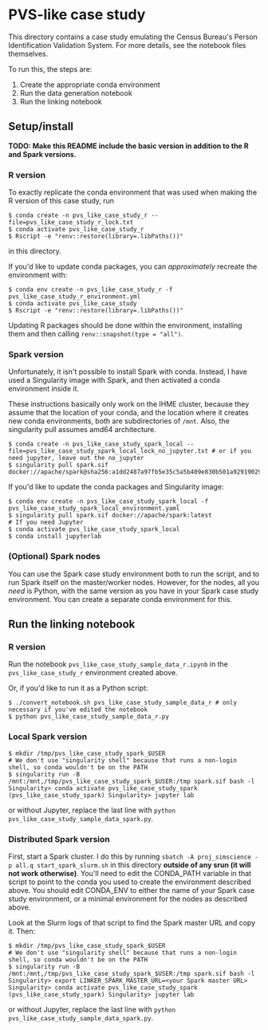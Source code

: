 # PVS-like case study

This directory contains a case study emulating the Census Bureau's Person Identification
Validation System.
For more details, see the notebook files themselves.

To run this, the steps are:
1. Create the appropriate conda environment
2. Run the data generation notebook
3. Run the linking notebook

## Setup/install

**TODO: Make this README include the basic version in addition to the R and Spark versions.**

### R version

To exactly replicate the conda environment that was used when making the R version of
this case study, run

```
$ conda create -n pvs_like_case_study_r --file=pvs_like_case_study_r_lock.txt
$ conda activate pvs_like_case_study_r
$ Rscript -e "renv::restore(library=.libPaths())"
```

in this directory.

If you'd like to update conda packages, you can *approximately*
recreate the environment with:

```
$ conda env create -n pvs_like_case_study_r -f pvs_like_case_study_r_environment.yml
$ conda activate pvs_like_case_study
$ Rscript -e "renv::restore(library=.libPaths())"
```

Updating R packages should be done within the environment, installing them
and then calling `renv::snapshot(type = "all")`.

### Spark version

Unfortunately, it isn't possible to install Spark with conda.
Instead, I have used a Singularity image with Spark, and then activated
a conda environment inside it.

These instructions basically only work on the IHME cluster, because they assume that the
location of your conda, and the location where it creates new conda environments,
both are subdirectories of `/mnt`.
Also, the singularity pull assumes amd64 architecture.

```
$ conda create -n pvs_like_case_study_spark_local --file=pvs_like_case_study_spark_local_lock_no_jupyter.txt # or if you need jupyter, leave out the no_jupyter
$ singularity pull spark.sif docker://apache/spark@sha256:a1dd2487a97fb5e35c5a5b409e830b501a92919029c62f9a559b13c4f5c50f63
```

If you'd like to update the conda packages and Singularity image:

```
$ conda env create -n pvs_like_case_study_spark_local -f pvs_like_case_study_spark_local_environment.yaml
$ singularity pull spark.sif docker://apache/spark:latest
# If you need Jupyter
$ conda activate pvs_like_case_study_spark_local
$ conda install jupyterlab
```

### (Optional) Spark nodes

You can use the Spark case study environment both to run the script, and to run Spark itself on
the master/worker nodes.
However, for the nodes, all you _need_ is Python, with the same version as you have in your
Spark case study environment.
You can create a separate conda environment for this.

## Run the linking notebook

### R version

Run the notebook `pvs_like_case_study_sample_data_r.ipynb`
in the `pvs_like_case_study_r` environment created above.

Or, if you'd like to run it as a Python script:

```
$ ./convert_notebook.sh pvs_like_case_study_sample_data_r # only necessary if you've edited the notebook
$ python pvs_like_case_study_sample_data_r.py
```

### Local Spark version

```
$ mkdir /tmp/pvs_like_case_study_spark_$USER
# We don't use "singularity shell" because that runs a non-login shell, so conda wouldn't be on the PATH
$ singularity run -B /mnt:/mnt,/tmp/pvs_like_case_study_spark_$USER:/tmp spark.sif bash -l
Singularity> conda activate pvs_like_case_study_spark
(pvs_like_case_study_spark) Singularity> jupyter lab
```

or without Jupyter, replace the last line with `python pvs_like_case_study_sample_data_spark.py`.

### Distributed Spark version

First, start a Spark cluster. I do this by running `sbatch -A proj_simscience -p all.q start_spark_slurm.sh`
in this directory **outside of any srun (it will not work otherwise)**.
You'll need to edit the CONDA_PATH variable in that script to point to the conda you used to create the
environment described above.
You should edit CONDA_ENV to either the name of your Spark case study environment, or a minimal
environment for the nodes as described above.

Look at the Slurm logs of that script to find the Spark master URL and copy it. Then:

```
$ mkdir /tmp/pvs_like_case_study_spark_$USER
# We don't use "singularity shell" because that runs a non-login shell, so conda wouldn't be on the PATH
$ singularity run -B /mnt:/mnt,/tmp/pvs_like_case_study_spark_$USER:/tmp spark.sif bash -l
Singularity> export LINKER_SPARK_MASTER_URL=<your Spark master URL>
Singularity> conda activate pvs_like_case_study_spark
(pvs_like_case_study_spark) Singularity> jupyter lab
```

or without Jupyter, replace the last line with `python pvs_like_case_study_sample_data_spark.py`.
